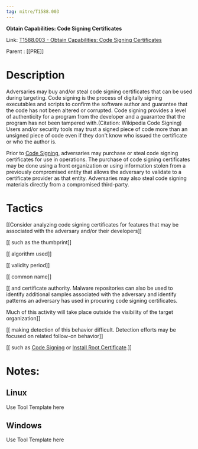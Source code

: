 ```yaml
---
tag: mitre/T1588.003
---
```


**Obtain Capabilities: Code Signing Certificates**

Link: [T1588.003 - Obtain Capabilities: Code Signing Certificates](https://attack.mitre.org/techniques/T1588/003)

Parent : [[PRE]]


# Description

Adversaries may buy and/or steal code signing certificates that can be used during targeting. Code signing is the process of digitally signing executables and scripts to confirm the software author and guarantee that the code has not been altered or corrupted. Code signing provides a level of authenticity for a program from the developer and a guarantee that the program has not been tampered with.(Citation: Wikipedia Code Signing) Users and/or security tools may trust a signed piece of code more than an unsigned piece of code even if they don't know who issued the certificate or who the author is.

Prior to [Code Signing](https://attack.mitre.org/techniques/T1553/002), adversaries may purchase or steal code signing certificates for use in operations. The purchase of code signing certificates may be done using a front organization or using information stolen from a previously compromised entity that allows the adversary to validate to a certificate provider as that entity. Adversaries may also steal code signing materials directly from a compromised third-party.

# Tactics


[[Consider analyzing code signing certificates for features that may be associated with the adversary and/or their developers]]

[[ such as the thumbprint]]

[[ algorithm used]]

[[ validity period]]

[[ common name]]

[[ and certificate authority. Malware repositories can also be used to identify additional samples associated with the adversary and identify patterns an adversary has used in procuring code signing certificates.

Much of this activity will take place outside the visibility of the target organization]]

[[ making detection of this behavior difficult. Detection efforts may be focused on related follow-on behavior]]

[[ such as [Code Signing](https://attack.mitre.org/techniques/T1553/002) or [Install Root Certificate](https://attack.mitre.org/techniques/T1553/004).]]


# Notes:

## Linux

Use Tool Template here

## Windows

Use Tool Template here
